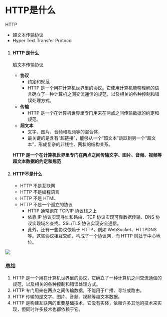 # HTTP是什么



HTTP

- 超文本传输协议
- Hyper Text Transfer Protocol





1. #### HTTP 是什么

   超文本传输协议

   - **协议**
     - 约定和规范
     - HTTP 是一个用在计算机世界里的协议。它使用计算机能够理解的语言确立了一种计算机之间交流通信的规范，以及相关的各种控制和错误处理方式。
   - **传输**
     - HTTP 是一个在计算机世界里专门用来在两点之间传输数据的约定和规范。
   - **超文本**
     - 文字、图片、音频和视频等的混合体，
     - 最关键的是含有“超链接”，能够从一个“超文本”跳跃到另一个“超文本”，形成复杂的非线性、网状的结构关系。

   **HTTP 是一个在计算机世界里专门在两点之间传输文字、图片、音频、视频等超文本数据的约定和规范**



2. #### HTTP不是什么

   - HTTP 不是互联网
   - HTTP 不是编程语言
   - HTTP 不是 HTML
   - HTTP 不是一个孤立的协议
     - HTTP 通常跑在 TCP/IP 协议栈之上
     - 依靠 IP 协议实现寻址和路由、TCP 协议实现可靠数据传输、DNS 协议实现域名查找、SSL/TLS 协议实现安全通信。
     - 此外，还有一些协议依赖于 HTTP，例如 WebSocket、HTTPDNS 等。这些协议相互交织，构成了一个协议网，而 HTTP 则处于中心地位。



<a data-fancybox title="" href="https://static001.geekbang.org/resource/image/27/cc/2781919e73f5d258ff1dc371af632acc.png">![](https://static001.geekbang.org/resource/image/27/cc/2781919e73f5d258ff1dc371af632acc.png)</a>



### 总结

1. HTTP 是一个用在计算机世界里的协议，它确立了一种计算机之间交流通信的规范，以及相关的各种控制和错误处理方式。
2. HTTP 专门用来在两点之间传输数据，不能用于广播、寻址或路由。
3. HTTP 传输的是文字、图片、音频、视频等超文本数据。
4. HTTP 是构建互联网的重要基础技术，它没有实体，依赖许多其他的技术来实现，但同时许多技术也都依赖于它。





























